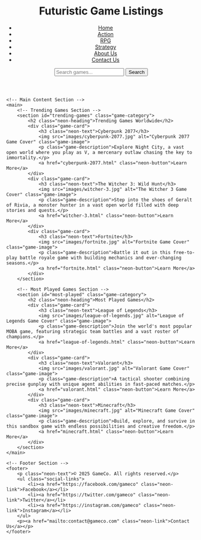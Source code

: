<!DOCTYPE html>
<html lang="en">
<head>
    <meta charset="UTF-8">
    <meta name="viewport" content="width=device-width, initial-scale=1.0">
    <title>Futuristic Game Listings</title>
    <link rel="stylesheet" href="styles/style.css">
</head>
<body>
    <!-- Header Section -->
    <header>
        <h1 class="neon-title">Futuristic Game Listings</h1>
        <nav>
            <ul class="nav-links">
                <li><a href="index.html" class="neon-link">Home</a></li>
                <li><a href="action-games.html" class="neon-link">Action</a></li>
                <li><a href="rpg-games.html" class="neon-link">RPG</a></li>
                <li><a href="strategy-games.html" class="neon-link">Strategy</a></li>
                <li><a href="#about" class="neon-link">About Us</a></li>
                <li><a href="#contact" class="neon-link">Contact Us</a></li>
            </ul>
        </nav>
        <!-- Search Bar -->
        <div class="search-bar">
            <input type="text" placeholder="Search games..." class="neon-input">
            <button class="neon-button">Search</button>
        </div>
    </header>

    <!-- Main Content Section -->
    <main>
        <!-- Trending Games Section -->
        <section id="trending-games" class="game-category">
            <h2 class="neon-heading">Trending Games Worldwide</h2>
            <div class="game-card">
                <h3 class="neon-text">Cyberpunk 2077</h3>
                <img src="images/cyberpunk-2077.jpg" alt="Cyberpunk 2077 Game Cover" class="game-image">
                <p class="game-description">Explore Night City, a vast open world where you play as V, a mercenary outlaw chasing the key to immortality.</p>
                <a href="cyberpunk-2077.html" class="neon-button">Learn More</a>
            </div>
            <div class="game-card">
                <h3 class="neon-text">The Witcher 3: Wild Hunt</h3>
                <img src="images/witcher-3.jpg" alt="The Witcher 3 Game Cover" class="game-image">
                <p class="game-description">Step into the shoes of Geralt of Rivia, a monster hunter in a vast open world filled with deep stories and quests.</p>
                <a href="witcher-3.html" class="neon-button">Learn More</a>
            </div>
            <div class="game-card">
                <h3 class="neon-text">Fortnite</h3>
                <img src="images/fortnite.jpg" alt="Fortnite Game Cover" class="game-image">
                <p class="game-description">Battle it out in this free-to-play battle royale game with building mechanics and ever-changing seasons.</p>
                <a href="fortnite.html" class="neon-button">Learn More</a>
            </div>
        </section>

        <!-- Most Played Games Section -->
        <section id="most-played" class="game-category">
            <h2 class="neon-heading">Most Played Games</h2>
            <div class="game-card">
                <h3 class="neon-text">League of Legends</h3>
                <img src="images/league-of-legends.jpg" alt="League of Legends Game Cover" class="game-image">
                <p class="game-description">Join the world's most popular MOBA game, featuring strategic team battles and a vast roster of champions.</p>
                <a href="league-of-legends.html" class="neon-button">Learn More</a>
            </div>
            <div class="game-card">
                <h3 class="neon-text">Valorant</h3>
                <img src="images/valorant.jpg" alt="Valorant Game Cover" class="game-image">
                <p class="game-description">A tactical shooter combining precise gunplay with unique agent abilities in fast-paced matches.</p>
                <a href="valorant.html" class="neon-button">Learn More</a>
            </div>
            <div class="game-card">
                <h3 class="neon-text">Minecraft</h3>
                <img src="images/minecraft.jpg" alt="Minecraft Game Cover" class="game-image">
                <p class="game-description">Build, explore, and survive in this sandbox game with endless possibilities and creative freedom.</p>
                <a href="minecraft.html" class="neon-button">Learn More</a>
            </div>
        </section>
    </main>

    <!-- Footer Section -->
    <footer>
        <p class="neon-text">© 2025 GameCo. All rights reserved.</p>
        <ul class="social-links">
            <li><a href="https://facebook.com/gameco" class="neon-link">Facebook</a></li>
            <li><a href="https://twitter.com/gameco" class="neon-link">Twitter</a></li>
            <li><a href="https://instagram.com/gameco" class="neon-link">Instagram</a></li>
        </ul>
        <p><a href="mailto:contact@gameco.com" class="neon-link">Contact Us</a></p>
    </footer>
</body>
</html>
